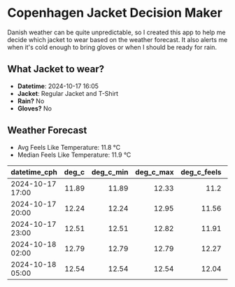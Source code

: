 
# Copenhagen Jacket Decision Maker

Danish weather can be quite unpredictable, so I created this app to help me decide which jacket to wear based on the weather forecast. 
It also alerts me when it's cold enough to bring gloves or when I should be ready for rain.

## What Jacket to wear?

- **Datetime**: 2024-10-17 16:05
- **Jacket**: Regular Jacket and T-Shirt
- **Rain?** No
- **Gloves?** No

## Weather Forecast
- Avg Feels Like Temperature: 11.8 °C
- Median Feels Like Temperature: 11.9 °C

| datetime_cph     |   deg_c |   deg_c_min |   deg_c_max |   deg_c_feels | weather   | wind   | rain   |
|:-----------------|--------:|------------:|------------:|--------------:|:----------|:-------|:-------|
| 2024-10-17 17:00 |   11.89 |       11.89 |       12.33 |         11.2  | Clouds    | High   | None   |
| 2024-10-17 20:00 |   12.24 |       12.24 |       12.95 |         11.56 | Clouds    | High   | None   |
| 2024-10-17 23:00 |   12.51 |       12.51 |       12.82 |         11.91 | Clouds    | High   | None   |
| 2024-10-18 02:00 |   12.79 |       12.79 |       12.79 |         12.27 | Clouds    | Medium | None   |
| 2024-10-18 05:00 |   12.54 |       12.54 |       12.54 |         12.04 | Clouds    | Medium | None   |
        